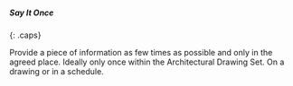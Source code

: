 ##### Say It Once
{: .caps}

Provide a piece of information as few times as possible and only in the agreed place. Ideally only once within the Architectural Drawing Set. On a drawing or in a schedule.
